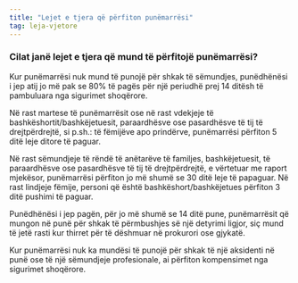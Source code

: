 ```yaml
---
title: "Lejet e tjera që përfiton punëmarrësi"
tag: leja-vjetore
---
```


### Cilat janë lejet e tjera që mund të përfitojë punëmarrësi?

Kur punëmarrësi nuk mund të punojë për shkak të sëmundjes, punëdhënësi i jep atij jo më pak se 80% të pagës për një periudhë prej 14 ditësh të pambuluara nga sigurimet shoqërore.

Në rast martese të punëmarrësit ose në rast vdekjeje të bashkëshortit/bashkëjetuesit, paraardhësve ose pasardhësve të tij të drejtpërdrejtë, si p.sh.: të fëmijëve apo prindërve, punëmarrësi përfiton 5 ditë leje ditore të paguar.

Në rast sëmundjeje të rëndë të anëtarëve të familjes, bashkëjetuesit, të paraardhësve ose pasardhësve të tij të drejtpërdrejtë, e vërtetuar me raport mjekësor, punëmarrësi përfiton jo më shumë se 30 ditë leje të papaguar. Në rast lindjeje fëmije, personi që është bashkëshort/bashkëjetues përfiton 3 ditë pushimi të paguar.

Punëdhënësi i jep pagën, për jo më shumë se 14 ditë pune, punëmarrësit që mungon në punë për shkak të përmbushjes së një detyrimi ligjor, siç mund të jetë rasti kur thirret për të dëshmuar në prokurori ose gjykatë.

Kur punëmarrësi nuk ka mundësi të punojë për shkak të një aksidenti në punë ose të një sëmundjeje profesionale, ai përfiton kompensimet nga sigurimet shoqërore.

